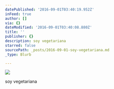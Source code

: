 ```yaml
---
datePublished: '2016-09-01T03:40:19.952Z'
inFeed: true
author: []
via: {}
dateModified: '2016-09-01T03:40:08.880Z'
title: ''
publisher: {}
description: soy vegetariana
starred: false
sourcePath: _posts/2016-09-01-soy-vegetariana.md
_type: Blurb

---
```

![](https://the-grid-user-content.s3-us-west-2.amazonaws.com/f09c6ac4-eb23-4f07-9c3f-0098e3edd7da.jpg)

soy vegetariana